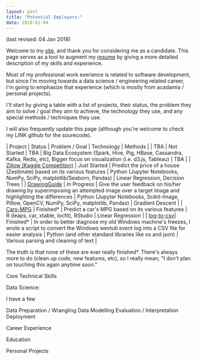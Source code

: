 ```yaml
---
layout: post
title: "Potential Employers:"
date: 2018-01-04
---
```

(last revised: 04 Jan 2018)

Welcome to my <a target="_blank" href="http://lelon.io/">site</a>, and thank you for considering me as a candidate. This page serves as a tool to augment my <a target="_blank" href="https://github.com/joshualmitchell/joshualmitchell.github.io/blob/master/resume/resume.pdf">resume</a> by giving a more detailed description of my skills and experience.

Most of my professional work exerience is related to software development, but since I'm moving towards a data science / engineering related career, I'm going to emphasize that experience (which is mostly from acadamia / personal projects).

I'll start by giving a table with a list of projects, their status, the problem they aim to solve / goal they aim to achieve, the technology they use, and any special methods / techniques they use.

I will also frequently update this page (although you're welcome to check my LINK github for the sourecode).

| Project | Status | Problem / Goal | Technology | Methods |
| TBA | Not Started | TBA | Big Data Ecosystem (Spark, Hive, Pig, HBase, Cassandra, Kafka, Redis, etc), Bigger focus on visualization (i.e. d3.js, Tableau) | TBA |
| [Zillow (Kaggle Competition)](https://github.com/joshualmitchell/Zillow) | Just Started | Predict the price of a house (Zestimate) based on its various features | Python (Jupyter Notebooks, NumPy, SciPy, matplotlib/Seaborn, Pandas) | Linear Regression, Decision Trees |
| [DrawingGuide](https://github.com/joshualmitchell/DrawingGuide) | In Progress | Give the user feedback on his/her drawing by superimposing an attempted image over a target image and highlighting the differences | Python (Jupyter Notebooks, Scikit-Image, Pillow, OpenCV, NumPy, SciPy, matplotlib, Pandas) | Gradient Descent |
| [Cars-MPG](https://github.com/joshualmitchell/joshualmitchell.github.io/tree/master/MATH5345/proj) | Finished* | Predict a car's MPG based on its various features | R (leaps, car, xtable, locfit), RStudio | Linear Regression |
| [log-to-csv](https://github.com/joshualmitchell/log_to_csv )| Finished* | In order to better diagnose my old Windows machine's freezes, I wrote a script to convert the Windows wevtuti event log into a CSV file for easier analysis | Python (and other standard libraries like os and json) | Various parsing and cleaning of text |

The truth is that none of these are ever really finished*. There's always more to do (clean up code, new features, etc), so I really mean, "I don't plan on touching this again anytime soon."


Core Technical Skills

Data Science:

I have a few

Data Preparation / Wrangling 
Data Modelling
Evaluation / Interpretation
Deployment

Career Experience

Education

Personal Projects